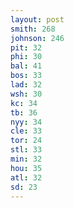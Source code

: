```yaml
---
layout: post
smith: 268
johnson: 246
pit: 32
phi: 30
bal: 41
bos: 33
lad: 32
wsh: 30
kc: 34
tb: 36
nyy: 34
cle: 33
tor: 24
stl: 33
min: 32
hou: 35
atl: 32
sd: 23
---
```


